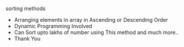 sorting methods
- Arranging elements in array in Ascending or Descending Order
- Dynamic Programming Involved
- Can Sort upto lakhs of number using This method and much more..
- Thank You

